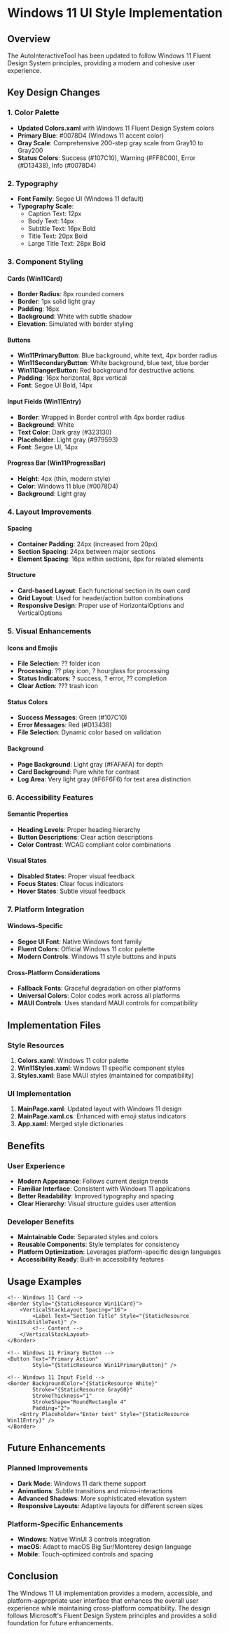 # Windows 11 UI Style Implementation

## Overview
The AutoInteractiveTool has been updated to follow Windows 11 Fluent Design System principles, providing a modern and cohesive user experience.

## Key Design Changes

### 1. Color Palette
- **Updated Colors.xaml** with Windows 11 Fluent Design System colors
- **Primary Blue**: #0078D4 (Windows 11 accent color)
- **Gray Scale**: Comprehensive 200-step gray scale from Gray10 to Gray200
- **Status Colors**: Success (#107C10), Warning (#FF8C00), Error (#D13438), Info (#0078D4)

### 2. Typography
- **Font Family**: Segoe UI (Windows 11 default)
- **Typography Scale**:
  - Caption Text: 12px
  - Body Text: 14px
  - Subtitle Text: 16px Bold
  - Title Text: 20px Bold
  - Large Title Text: 28px Bold

### 3. Component Styling

#### Cards (Win11Card)
- **Border Radius**: 8px rounded corners
- **Border**: 1px solid light gray
- **Padding**: 16px
- **Background**: White with subtle shadow
- **Elevation**: Simulated with border styling

#### Buttons
- **Win11PrimaryButton**: Blue background, white text, 4px border radius
- **Win11SecondaryButton**: White background, blue text, blue border
- **Win11DangerButton**: Red background for destructive actions
- **Padding**: 16px horizontal, 8px vertical
- **Font**: Segoe UI Bold, 14px

#### Input Fields (Win11Entry)
- **Border**: Wrapped in Border control with 4px border radius
- **Background**: White
- **Text Color**: Dark gray (#323130)
- **Placeholder**: Light gray (#979593)
- **Font**: Segoe UI, 14px

#### Progress Bar (Win11ProgressBar)
- **Height**: 4px (thin, modern style)
- **Color**: Windows 11 blue (#0078D4)
- **Background**: Light gray

### 4. Layout Improvements

#### Spacing
- **Container Padding**: 24px (increased from 20px)
- **Section Spacing**: 24px between major sections
- **Element Spacing**: 16px within sections, 8px for related elements

#### Structure
- **Card-based Layout**: Each functional section in its own card
- **Grid Layout**: Used for header/action button combinations
- **Responsive Design**: Proper use of HorizontalOptions and VerticalOptions

### 5. Visual Enhancements

#### Icons and Emojis
- **File Selection**: ?? folder icon
- **Processing**: ?? play icon, ? hourglass for processing
- **Status Indicators**: ? success, ? error, ?? completion
- **Clear Action**: ??? trash icon

#### Status Colors
- **Success Messages**: Green (#107C10)
- **Error Messages**: Red (#D13438)
- **File Selection**: Dynamic color based on validation

#### Background
- **Page Background**: Light gray (#FAFAFA) for depth
- **Card Background**: Pure white for contrast
- **Log Area**: Very light gray (#F6F6F6) for text area distinction

### 6. Accessibility Features

#### Semantic Properties
- **Heading Levels**: Proper heading hierarchy
- **Button Descriptions**: Clear action descriptions
- **Color Contrast**: WCAG compliant color combinations

#### Visual States
- **Disabled States**: Proper visual feedback
- **Focus States**: Clear focus indicators
- **Hover States**: Subtle visual feedback

### 7. Platform Integration

#### Windows-Specific
- **Segoe UI Font**: Native Windows font family
- **Fluent Colors**: Official Windows 11 color palette
- **Modern Controls**: Windows 11 style buttons and inputs

#### Cross-Platform Considerations
- **Fallback Fonts**: Graceful degradation on other platforms
- **Universal Colors**: Color codes work across all platforms
- **MAUI Controls**: Uses standard MAUI controls for compatibility

## Implementation Files

### Style Resources
1. **Colors.xaml**: Windows 11 color palette
2. **Win11Styles.xaml**: Windows 11 specific component styles
3. **Styles.xaml**: Base MAUI styles (maintained for compatibility)

### UI Implementation
1. **MainPage.xaml**: Updated layout with Windows 11 design
2. **MainPage.xaml.cs**: Enhanced with emoji status indicators
3. **App.xaml**: Merged style dictionaries

## Benefits

### User Experience
- **Modern Appearance**: Follows current design trends
- **Familiar Interface**: Consistent with Windows 11 applications
- **Better Readability**: Improved typography and spacing
- **Clear Hierarchy**: Visual structure guides user attention

### Developer Benefits
- **Maintainable Code**: Separated styles and colors
- **Reusable Components**: Style templates for consistency
- **Platform Optimization**: Leverages platform-specific design languages
- **Accessibility Ready**: Built-in accessibility features

## Usage Examples

```xaml
<!-- Windows 11 Card -->
<Border Style="{StaticResource Win11Card}">
    <VerticalStackLayout Spacing="16">
        <Label Text="Section Title" Style="{StaticResource Win11SubtitleText}" />
        <!-- Content -->
    </VerticalStackLayout>
</Border>

<!-- Windows 11 Primary Button -->
<Button Text="Primary Action" 
        Style="{StaticResource Win11PrimaryButton}" />

<!-- Windows 11 Input Field -->
<Border BackgroundColor="{StaticResource White}"
        Stroke="{StaticResource Gray60}"
        StrokeThickness="1"
        StrokeShape="RoundRectangle 4"
        Padding="2">
    <Entry Placeholder="Enter text" Style="{StaticResource Win11Entry}" />
</Border>
```

## Future Enhancements

### Planned Improvements
- **Dark Mode**: Windows 11 dark theme support
- **Animations**: Subtle transitions and micro-interactions
- **Advanced Shadows**: More sophisticated elevation system
- **Responsive Layouts**: Adaptive layouts for different screen sizes

### Platform-Specific Enhancements
- **Windows**: Native WinUI 3 controls integration
- **macOS**: Adapt to macOS Big Sur/Monterey design language
- **Mobile**: Touch-optimized controls and spacing

## Conclusion

The Windows 11 UI implementation provides a modern, accessible, and platform-appropriate user interface that enhances the overall user experience while maintaining cross-platform compatibility. The design follows Microsoft's Fluent Design System principles and provides a solid foundation for future enhancements.